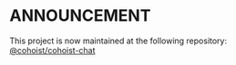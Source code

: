 # ANNOUNCEMENT
This project is now maintained at the following repository: [@cohoist/cohoist-chat](https://github.com/cohoist/cohoist-chat)
